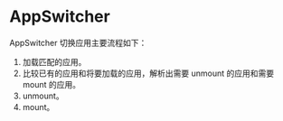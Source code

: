 # AppSwitcher

AppSwitcher 切换应用主要流程如下：

1. 加载匹配的应用。
2. 比较已有的应用和将要加载的应用，解析出需要 unmount 的应用和需要 mount 的应用。
3. unmount。
4. mount。